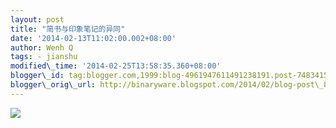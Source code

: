 ```yaml
--- 
layout: post 
title: "简书与印象笔记的异同" 
date: '2014-02-13T11:02:00.002+08:00' 
author: Wenh Q
tags: - jianshu
modified\_time: '2014-02-25T13:58:35.360+08:00' 
blogger\_id: tag:blogger.com,1999:blog-4961947611491238191.post-7483415573331438682
blogger\_orig\_url: http://binaryware.blogspot.com/2014/02/blog-post\_8503.html
---
```

![](http://prod-jianshu-cwb.b0.upaiyun.com/notes/images/92904/weibo/image_b3dc34d68451.jpeg)
